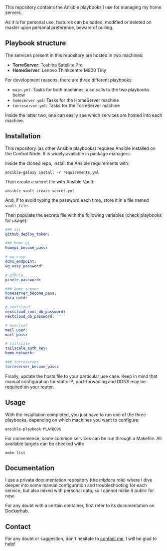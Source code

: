 This repository contains the Ansible playbooks I use for managing my home servers.

As it is for personal use, features can be added, modified or deleted on master upon personal preference, beware of pulling.

## Playbook structure

The services present in this repository are hosted in two machines:

- **TorreServer**: Toshiba Satellite Pro
- **HomeServer**: Lenovo Thinkcentre M900 Tiny

For development reasons, there are three different playbooks:

- `main.yml`: Tasks for both machines, also calls to the two playbooks below
- `homeserver.yml`: Tasks for the HomeServer machine
- `torreserver.yml`: Tasks for the TorreServer machine

Inside the latter two, one can easily see which services are hosted into each machine.

## Installation

This repository (as other Ansible playbooks) requires Ansible installed on the Control Node. It is widely available in package managers.

Inside the cloned repo, install the Ansible requirements with:

	ansible-galaxy install -r requirements.yml

Then create a secret file with Ansible Vault:

	ansible-vault create secret.yml

And, if to avoid typing the password each time, store it in a file named `vault_file`.

Then populate the secrets file with the following variables (check playbooks for usage):

```yaml
### all
github_deploy_token:

### home pi
homepi_become_pass:

# wg-easy
ddns_endpoint:
wg_easy_password:

# pihole
pihole_password:

### home server
homeserver_become_pass:
data_uuid:

# nextcloud
nextcloud_root_db_password:
nextcloud_db_password:

# overleaf
mail_user:
mail_pass:

# tailscale
tailscale_auth_key:
home_network:

### torreserver
torreserver_become_pass:
```

Finally, update the hosts file to your particular use case. Keep in mind that manual configuration for static IP, port-forwading and DDNS may be required on your router.

## Usage

With the installation completed, you just have to run one of the three playbooks, depending on which machines you want to configure:

	ansible-playbook PLAYBOOK

For convenience, some common services can be run through a Makefile. All available targets can be checked with:

	make list

## Documentation

I use a private documentation repository (the *mkdocs* role) where I dive deeper into some manual configuration and troubleshooting for each service, but also mixed with personal data, so I cannot make it public for now.

For any doubt with a certain container, first refer to its documentation on Dockerhub.

## Contact

For any doubt or suggestion, don't hesitate to [contact me](mailto:albertcanalesros@gmail.com), I will be glad to help! 
